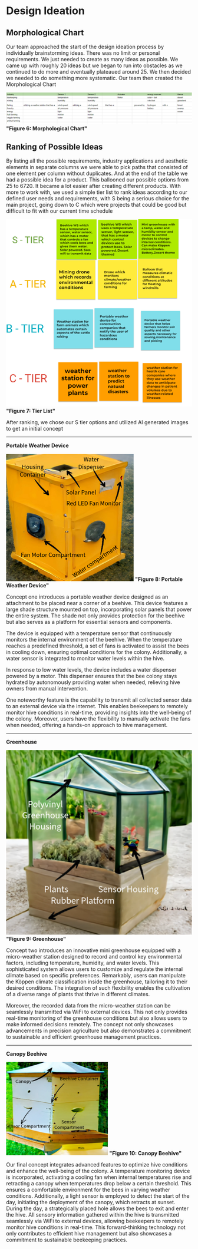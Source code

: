 # Design Ideation
## Morphological Chart
Our team approached the start of the design ideation process by individually brainstorming ideas. There was no limit or personal requirements. We just needed to create as many ideas as possible. We came up with roughly 20  ideas but we began to run into obstacles as we continued to do more and eventually plateaued around 25. We then decided we needed to do something more systematic. Our team then created the Morphological Chart

![OH NO!](../AppendixFolder/morfchart.png)
**"Figure 6: Morphological Chart"**

## Ranking of Possible Ideas
By listing all the possible requirements, industry applications and aesthetic elements in separate columns we were able to pick paths that consisted of one element per column without duplicates. And at the end of the table we had a possible idea for a product. This ballooned our possible options from 25 to 6720. It became a lot easier after creating different products. With more to work with, we used a simple tier list to rank ideas according to our defined user needs and requirements, with S being a serious choice for the main project, going down to C which were projects that could be good but difficult to fit with our current time schedule

![alt text](../AppendixFolder/TierList.png) 
**"Figure 7: Tier List"**

After ranking, we chose our S tier options and utilized AI generated images to get an initial concept 
***
**Portable Weather Device**

![OH NO!](../AppendixFolder/Beehive%20feeder.png)
**"Figure 8: Portable Weather Device"**

Concept one introduces a portable weather device designed as an attachment to be placed near a corner of a beehive. This device features a large shade structure mounted on top, incorporating solar panels that power the entire system. The shade not only provides protection for the beehive but also serves as a platform for essential sensors and components.

The device is equipped with a temperature sensor that continuously monitors the internal environment of the beehive. When the temperature reaches a predefined threshold, a set of fans is activated to assist the bees in cooling down, ensuring optimal conditions for the colony. Additionally, a water sensor is integrated to monitor water levels within the hive.

In response to low water levels, the device includes a water dispenser powered by a motor. This dispenser ensures that the bee colony stays hydrated by autonomously providing water when needed, relieving hive owners from manual intervention.

One noteworthy feature is the capability to transmit all collected sensor data to an external device via the internet. This enables beekeepers to remotely monitor hive conditions in real-time, providing insights into the well-being of the colony. Moreover, users have the flexibility to manually activate the fans when needed, offering a hands-on approach to hive management.
***
**Greenhouse**

![OH NO!](../AppendixFolder/KoppenStation.png)
**"Figure 9: Greenhouse"**

Concept two introduces an innovative mini greenhouse equipped with a micro-weather station designed to record and control key environmental factors, including temperature, humidity, and water levels. This sophisticated system allows users to customize and regulate the internal climate based on specific preferences. Remarkably, users can manipulate the Köppen climate classification inside the greenhouse, tailoring it to their desired conditions. The integration of such flexibility enables the cultivation of a diverse range of plants that thrive in different climates.

Moreover, the recorded data from the micro-weather station can be seamlessly transmitted via WiFi to external devices. This not only provides real-time monitoring of the greenhouse conditions but also allows users to make informed decisions remotely. The concept not only showcases advancements in precision agriculture but also demonstrates a commitment to sustainable and efficient greenhouse management practices.
***
**Canopy Beehive**

![OH NO!](../AppendixFolder/beehcanopy.png)
**"Figure 10: Canopy Beehive"**

Our final concept integrates advanced features to optimize hive conditions and enhance the well-being of the colony. A temperature monitoring device is incorporated, activating a cooling fan when internal temperatures rise and retracting a canopy when temperatures drop below a certain threshold. This ensures a comfortable environment for the bees in varying weather conditions. Additionally, a light sensor is employed to detect the start of the day, initiating the deployment of the canopy, which retracts at sunset. During the day, a strategically placed hole allows the bees to exit and enter the hive. All sensory information gathered within the hive is transmitted seamlessly via WiFi to external devices, allowing beekeepers to remotely monitor hive conditions in real-time. This forward-thinking technology not only contributes to efficient hive management but also showcases a commitment to sustainable beekeeping practices.
